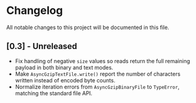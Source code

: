 # Changelog

All notable changes to this project will be documented in this file.

## [0.3] - Unreleased

- Fix handling of negative `size` values so reads return the full remaining payload in both binary and text modes.
- Make `AsyncGzipTextFile.write()` report the number of characters written instead of encoded byte counts.
- Normalize iteration errors from `AsyncGzipBinaryFile` to `TypeError`, matching the standard file API.
